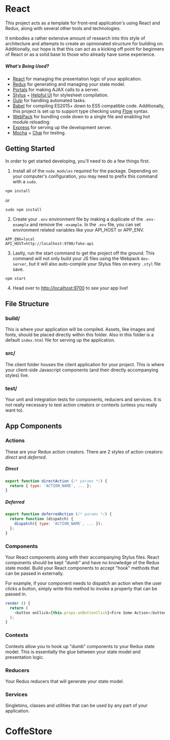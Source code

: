 # React

This project acts as a template for front-end application's using React and Redux, along with several other tools and technologies.

It embodies a rather extensive amount of research into this style of architecture and attempts to create an opinionated structure for building on.  Additionally, our hope is that this can act as a kicking off point for beginners of React or as a solid base to those who already have some experience.

##### What's Being Used?

* [React](http://facebook.github.io/react/) for managing the presentation logic of your application.
* [Redux](http://redux.js.org/) for generating and managing your state model.
* [Portals](https://github.com/helpfulhuman/portals) for making AJAX calls to a server.
* [Stylus](http://stylus-lang.com/) + [Helpful UI](https://github.com/helpfulhuman/helpfului) for stylesheet compilation.
* [Gulp](http://gulpjs.io) for handling automated tasks.
* [Babel](https://babeljs.io/) for compiling ES2015+ down to ES5 compatible code.  Additionally, this project is set up to support type checking using [Flow](http://flowtype.org/) syntax.
* [WebPack](http://webpack.github.io/) for bundling code down to a single file and enabling hot module reloading.
* [Express](http://expressjs.com) for serving up the development server.
* [Mocha](http://mochajs.com) + [Chai](http://chaijs.com) for testing.


## Getting Started
In order to get started developing, you'll need to do a few things first.

1. Install all of the `node_modules` required for the package. Depending on your computer's configuration, you may need to prefix this command with a `sudo`.
```
npm install
```
or
```
sudo npm install
```

2. Create your `.env` environment file by making a duplicate of the `.env-example` and remove the `-example`. In the `.env` file, you can set environment related variables like your API_HOST or APP_ENV.

```
APP_ENV=local
API_HOST=http://localhost:9700/fake-api
```

3. Lastly, run the start command to get the project off the ground. This command will not only build your JS files using the Webpack `dev-server`, but it will also auto-compile your Stylus files on every `.styl` file save.

```
npm start
```

4. Head over to [http://localhost:9700](http://localhost:9700) to see your app live!

## File Structure

### build/

This is where your application will be compiled.  Assets, like images and fonts, should be placed directly within this folder.  Also in this folder is a default `index.html` file for serving up the application.

### src/

The client folder houses the client application for your project.  This is where your client-side Javascript components (and their directly accompanying styles) live.

### test/

Your unit and integration tests for components, reducers and services.  It is not really necessary to test action creators or contexts (unless you really want to).

## App Components

### Actions

These are your Redux action creators.  There are 2 styles of action creators: _direct_ and _deferred_.

##### Direct

```javascript
export function directAction (/* params */) {
  return { type: 'ACTION_NAME', ... };
}
```

##### Deferred

```javascript
export function deferredAction (/* params */) {
  return function (dispatch) {
    dispatch({ type: 'ACTION_NAME', ... });
  };
}
```

### Components

Your React components along with their accompanying Stylus files.  React components should be kept _"dumb"_ and have no knowledge of the Redux state model.  Build your React components to accept "hook" methods that can be passed in externally.

For example, if your component needs to dispatch an action when the user clicks a button, simply write this method to invoke a property that can be passed in.

```javascript
render () {
  return (
    <button onClick={this.props.onButtonClick}>Fire Some Action</button>
  );
}
```

### Contexts

Contexts allow you to hook up "dumb" components to your Redux state model.  This is essentially the glue between your state model and presentation logic.

### Reducers

Your Redux reducers that will generate your state model.

### Services

Singletons, classes and utilities that can be used by any part of your application.
# CoffeStore
